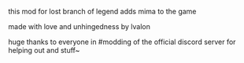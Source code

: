 this mod for lost branch of legend adds mima to the game

made with love and unhingedness by lvalon

huge thanks to everyone in #modding of the official discord server for helping out and stuff~
